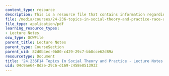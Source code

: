 ```yaml
---
content_type: resource
description: This is a resource file that contains information regarding session 15.
file: /media/courses/24-236-topics-in-social-theory-and-practice-race-and-racism-fall-2014/04c9ae648d2e29c6d169c458e8513932_MIT24_236F14_Sess15.pdf
file_type: application/pdf
learning_resource_types:
- Lecture Notes
ocw_type: OCWFile
parent_title: Lecture Notes
parent_type: CourseSection
parent_uid: 82d0b4ec-0b80-c429-29c7-bb8cce62d89a
resourcetype: Document
title: '24.236F14 Topics In Social Theory and Practice - Lecture Notes: Panethnicity'
uid: 04c9ae64-8d2e-29c6-d169-c458e8513932
---
```

